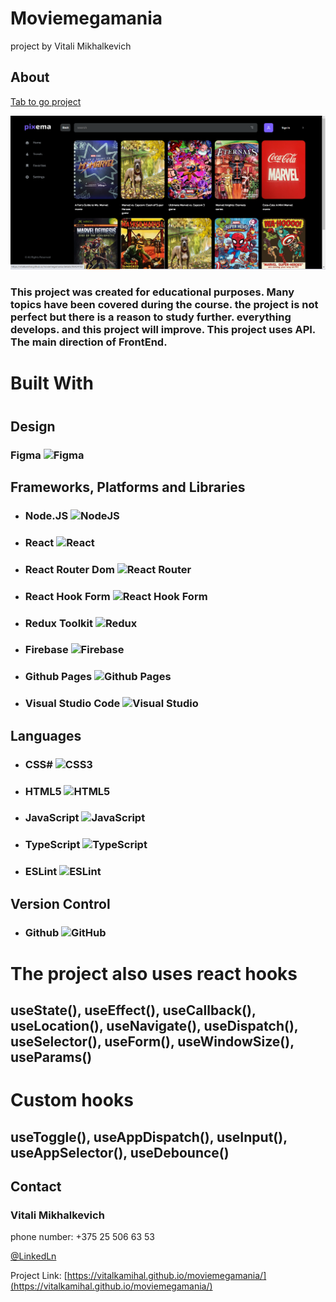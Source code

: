# Moviemegamania

project by Vitali Mikhalkevich

## About

<a href="https://vitalkamihal.github.io/moviemegamania/">Tab to go project</a>

![Product Moviemegamania](./readme/appImg.png)

### This project was created for educational purposes. Many topics have been covered during the course. the project is not perfect but there is a reason to study further. everything develops. and this project will improve. This project uses API. The main direction of FrontEnd.

# Built With

#

## Design

### Figma ![Figma](https://img.shields.io/badge/figma-%23F24E1E.svg?style=for-the-badge&logo=figma&logoColor=white)

## Frameworks, Platforms and Libraries

- ### Node.JS ![NodeJS](https://img.shields.io/badge/node.js-6DA55F?style=for-the-badge&logo=node.js&logoColor=white)

- ### React ![React](https://img.shields.io/badge/react-%2320232a.svg?style=for-the-badge&logo=react&logoColor=%2361DAFB)

- ### React Router Dom ![React Router](https://img.shields.io/badge/React_Router-CA4245?style=for-the-badge&logo=react-router&logoColor=white)

- ### React Hook Form ![React Hook Form](https://img.shields.io/badge/React%20Hook%20Form-%23EC5990.svg?style=for-the-badge&logo=reacthookform&logoColor=white)

- ### Redux Toolkit ![Redux](https://img.shields.io/badge/redux-%23593d88.svg?style=for-the-badge&logo=redux&logoColor=white)

- ### Firebase ![Firebase](https://img.shields.io/badge/firebase-%23039BE5.svg?style=for-the-badge&logo=firebase)

- ### Github Pages ![Github Pages](https://img.shields.io/badge/github%20pages-121013?style=for-the-badge&logo=github&logoColor=white)

- ### Visual Studio Code ![Visual Studio](https://img.shields.io/badge/Visual%20Studio-5C2D91.svg?style=for-the-badge&logo=visual-studio&logoColor=white)

## Languages

- ### CSS# ![CSS3](https://img.shields.io/badge/css3-%231572B6.svg?style=for-the-badge&logo=css3&logoColor=white)

- ### HTML5 ![HTML5](https://img.shields.io/badge/html5-%23E34F26.svg?style=for-the-badge&logo=html5&logoColor=white)

- ### JavaScript ![JavaScript](https://img.shields.io/badge/javascript-%23323330.svg?style=for-the-badge&logo=javascript&logoColor=%23F7DF1E)

- ### TypeScript ![TypeScript](https://img.shields.io/badge/typescript-%23007ACC.svg?style=for-the-badge&logo=typescript&logoColor=white)

- ### ESLint ![ESLint](https://img.shields.io/badge/ESLint-4B3263?style=for-the-badge&logo=eslint&logoColor=white)

## Version Control

- ### Github ![GitHub](https://img.shields.io/badge/github-%23121011.svg?style=for-the-badge&logo=github&logoColor=white)

# The project also uses react hooks

## useState(), useEffect(), useCallback(), useLocation(), useNavigate(), useDispatch(), useSelector(), useForm(), useWindowSize(), useParams()

# Custom hooks

## useToggle(), useAppDispatch(), useInput(), useAppSelector(), useDebounce()

## Contact

### Vitali Mikhalkevich

phone number: +375 25 506 63 53

[@LinkedLn](https://www.linkedin.com/in/%D0%B2%D0%B8%D1%82%D0%B0%D0%BB%D0%B8%D0%B9-%D0%BC%D0%B8%D1%85%D0%B0%D0%BB%D1%8C%D0%BA%D0%B5%D0%B2%D0%B8%D1%87-ba069824b/)

Project Link: [https://vitalkamihal.github.io/moviemegamania/](https://vitalkamihal.github.io/moviemegamania/)
